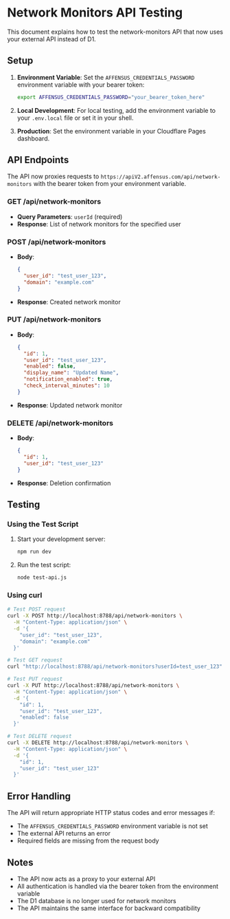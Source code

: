 # Network Monitors API Testing

This document explains how to test the network-monitors API that now uses your external API instead of D1.

## Setup

1. **Environment Variable**: Set the `AFFENSUS_CREDENTIALS_PASSWORD` environment variable with your bearer token:
   ```bash
   export AFFENSUS_CREDENTIALS_PASSWORD="your_bearer_token_here"
   ```

2. **Local Development**: For local testing, add the environment variable to your `.env.local` file or set it in your shell.

3. **Production**: Set the environment variable in your Cloudflare Pages dashboard.

## API Endpoints

The API now proxies requests to `https://apiV2.affensus.com/api/network-monitors` with the bearer token from your environment variable.

### GET /api/network-monitors
- **Query Parameters**: `userId` (required)
- **Response**: List of network monitors for the specified user

### POST /api/network-monitors
- **Body**: 
  ```json
  {
    "user_id": "test_user_123",
    "domain": "example.com"
  }
  ```
- **Response**: Created network monitor

### PUT /api/network-monitors
- **Body**:
  ```json
  {
    "id": 1,
    "user_id": "test_user_123",
    "enabled": false,
    "display_name": "Updated Name",
    "notification_enabled": true,
    "check_interval_minutes": 10
  }
  ```
- **Response**: Updated network monitor

### DELETE /api/network-monitors
- **Body**:
  ```json
  {
    "id": 1,
    "user_id": "test_user_123"
  }
  ```
- **Response**: Deletion confirmation

## Testing

### Using the Test Script

1. Start your development server:
   ```bash
   npm run dev
   ```

2. Run the test script:
   ```bash
   node test-api.js
   ```

### Using curl

```bash
# Test POST request
curl -X POST http://localhost:8788/api/network-monitors \
  -H "Content-Type: application/json" \
  -d '{
    "user_id": "test_user_123",
    "domain": "example.com"
  }'

# Test GET request
curl "http://localhost:8788/api/network-monitors?userId=test_user_123"

# Test PUT request
curl -X PUT http://localhost:8788/api/network-monitors \
  -H "Content-Type: application/json" \
  -d '{
    "id": 1,
    "user_id": "test_user_123",
    "enabled": false
  }'

# Test DELETE request
curl -X DELETE http://localhost:8788/api/network-monitors \
  -H "Content-Type: application/json" \
  -d '{
    "id": 1,
    "user_id": "test_user_123"
  }'
```

## Error Handling

The API will return appropriate HTTP status codes and error messages if:
- The `AFFENSUS_CREDENTIALS_PASSWORD` environment variable is not set
- The external API returns an error
- Required fields are missing from the request body

## Notes

- The API now acts as a proxy to your external API
- All authentication is handled via the bearer token from the environment variable
- The D1 database is no longer used for network monitors
- The API maintains the same interface for backward compatibility

